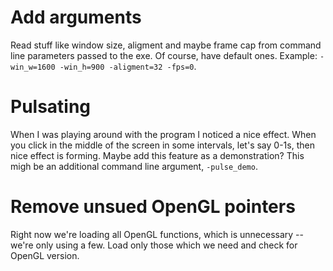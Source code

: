 # **Add arguments**
Read stuff like window size, aligment and maybe frame cap from command line parameters passed to the exe. Of course, have default ones. Example: `-win_w=1600 -win_h=900 -aligment=32 -fps=0`.

# **Pulsating**
When I was playing around with the program I noticed a nice effect. When you click in the middle of the screen in some intervals, let's say 0-1s, then nice effect is forming. Maybe add this feature as a demonstration? This migh be an additional command line argument, `-pulse_demo`.

# **Remove unsued OpenGL pointers**
Right now we're loading all OpenGL functions, which is unnecessary -- we're only using a few. Load only those which we need and check for OpenGL version.